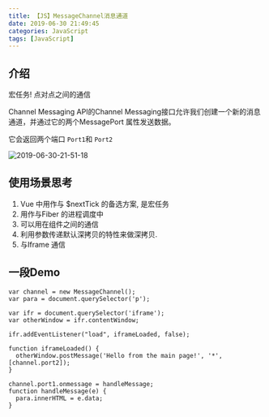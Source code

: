 ```yaml
---
title: 【JS】MessageChannel消息通道
date: 2019-06-30 21:49:45
categories: JavaScript
tags: [JavaScript]
---
```


## 介绍
宏任务! 点对点之间的通信

Channel Messaging API的Channel Messaging接口允许我们创建一个新的消息通道，并通过它的两个MessagePort 属性发送数据。


它会返回两个端口 `Port1`和 `Port2`

![2019-06-30-21-51-18](http://img.nixiaolei.com/2019-06-30-21-51-18.png)



## 使用场景思考
1. Vue 中用作与 $nextTick 的备选方案,  是宏任务
2. 用作与Fiber 的进程调度中
3. 可以用在组件之间的通信
4. 利用参数传递默认深拷贝的特性来做深拷贝.
5. 与Iframe 通信



## 一段Demo

```JS
var channel = new MessageChannel();
var para = document.querySelector('p');
    
var ifr = document.querySelector('iframe');
var otherWindow = ifr.contentWindow;

ifr.addEventListener("load", iframeLoaded, false);
    
function iframeLoaded() {
  otherWindow.postMessage('Hello from the main page!', '*', [channel.port2]);
}

channel.port1.onmessage = handleMessage;
function handleMessage(e) {
  para.innerHTML = e.data;
}
```







